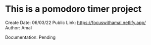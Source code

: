 # This is a pomodoro timer project

Create Date: 06/03/22
Public Link: https://focuswithamal.netlify.app/
Author: Amal

Documentation: Pending


